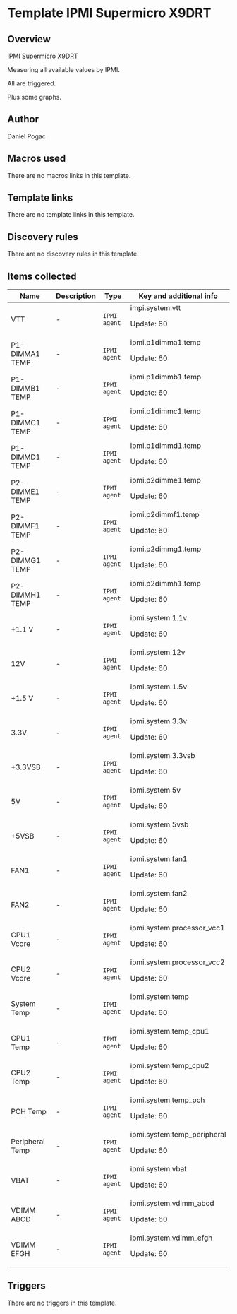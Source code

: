 # Template IPMI Supermicro X9DRT

## Overview

IPMI Supermicro X9DRT


Measuring all available values by IPMI.


All are triggered.


Plus some graphs.

## Author

Daniel Pogac

## Macros used

There are no macros links in this template.

## Template links

There are no template links in this template.

## Discovery rules

There are no discovery rules in this template.

## Items collected

|Name|Description|Type|Key and additional info|
|----|-----------|----|----|
|VTT|<p>-</p>|`IPMI agent`|impi.system.vtt<p>Update: 60</p>|
|P1-DIMMA1 TEMP|<p>-</p>|`IPMI agent`|ipmi.p1dimma1.temp<p>Update: 60</p>|
|P1-DIMMB1 TEMP|<p>-</p>|`IPMI agent`|ipmi.p1dimmb1.temp<p>Update: 60</p>|
|P1-DIMMC1 TEMP|<p>-</p>|`IPMI agent`|ipmi.p1dimmc1.temp<p>Update: 60</p>|
|P1-DIMMD1 TEMP|<p>-</p>|`IPMI agent`|ipmi.p1dimmd1.temp<p>Update: 60</p>|
|P2-DIMME1 TEMP|<p>-</p>|`IPMI agent`|ipmi.p2dimme1.temp<p>Update: 60</p>|
|P2-DIMMF1 TEMP|<p>-</p>|`IPMI agent`|ipmi.p2dimmf1.temp<p>Update: 60</p>|
|P2-DIMMG1 TEMP|<p>-</p>|`IPMI agent`|ipmi.p2dimmg1.temp<p>Update: 60</p>|
|P2-DIMMH1 TEMP|<p>-</p>|`IPMI agent`|ipmi.p2dimmh1.temp<p>Update: 60</p>|
|+1.1 V|<p>-</p>|`IPMI agent`|ipmi.system.1.1v<p>Update: 60</p>|
|12V|<p>-</p>|`IPMI agent`|ipmi.system.12v<p>Update: 60</p>|
|+1.5 V|<p>-</p>|`IPMI agent`|ipmi.system.1.5v<p>Update: 60</p>|
|3.3V|<p>-</p>|`IPMI agent`|ipmi.system.3.3v<p>Update: 60</p>|
|+3.3VSB|<p>-</p>|`IPMI agent`|ipmi.system.3.3vsb<p>Update: 60</p>|
|5V|<p>-</p>|`IPMI agent`|ipmi.system.5v<p>Update: 60</p>|
|+5VSB|<p>-</p>|`IPMI agent`|ipmi.system.5vsb<p>Update: 60</p>|
|FAN1|<p>-</p>|`IPMI agent`|ipmi.system.fan1<p>Update: 60</p>|
|FAN2|<p>-</p>|`IPMI agent`|ipmi.system.fan2<p>Update: 60</p>|
|CPU1 Vcore|<p>-</p>|`IPMI agent`|ipmi.system.processor_vcc1<p>Update: 60</p>|
|CPU2 Vcore|<p>-</p>|`IPMI agent`|ipmi.system.processor_vcc2<p>Update: 60</p>|
|System Temp|<p>-</p>|`IPMI agent`|ipmi.system.temp<p>Update: 60</p>|
|CPU1 Temp|<p>-</p>|`IPMI agent`|ipmi.system.temp_cpu1<p>Update: 60</p>|
|CPU2 Temp|<p>-</p>|`IPMI agent`|ipmi.system.temp_cpu2<p>Update: 60</p>|
|PCH Temp|<p>-</p>|`IPMI agent`|ipmi.system.temp_pch<p>Update: 60</p>|
|Peripheral Temp|<p>-</p>|`IPMI agent`|ipmi.system.temp_peripheral<p>Update: 60</p>|
|VBAT|<p>-</p>|`IPMI agent`|ipmi.system.vbat<p>Update: 60</p>|
|VDIMM ABCD|<p>-</p>|`IPMI agent`|ipmi.system.vdimm_abcd<p>Update: 60</p>|
|VDIMM EFGH|<p>-</p>|`IPMI agent`|ipmi.system.vdimm_efgh<p>Update: 60</p>|
## Triggers

There are no triggers in this template.

